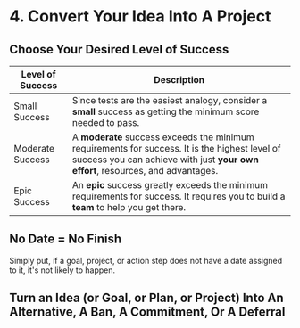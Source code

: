# 4. Convert Your Idea Into A Project

## Choose Your Desired Level of Success

| Level of Success | Description |
| -- | -- |
| Small Success | Since tests are the easiest analogy, consider a **small** success as getting the minimum score needed to pass. |
| Moderate Success | A **moderate** success exceeds the minimum requirements for success. It is the highest level of success you can achieve with just **your own effort**, resources, and advantages. |
| Epic Success | An **epic** success greatly exceeds the minimum requirements for success. It requires you to build a **team** to help you get there. |

## No Date = No Finish

Simply put, if a goal, project, or action step does not have a date assigned to it, it's not likely to happen.

## Turn an Idea (or Goal, or Plan, or Project) Into An Alternative, A Ban, A Commitment, Or A Deferral


